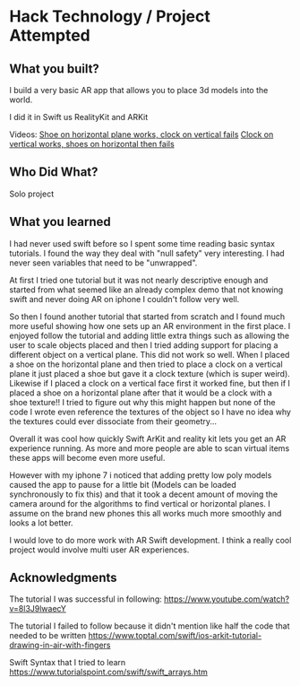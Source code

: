 # Hack Technology / Project Attempted


## What you built? 

I build a very basic AR app that allows you to place 3d models into the world.

I did it in Swift us RealityKit and ARKit 

Videos:
[Shoe on horizontal plane works, clock on vertical fails](https://drive.google.com/file/d/1pdD7nnzvwjiHxxt4u3xRQZv20kBcIwpV/view?usp=sharing)
[Clock on vertical works, shoes on horizontal then fails](https://drive.google.com/file/d/1PsOp5BbrqzKwV9TV895ocBZhxes7EqqH/view?usp=sharing)

## Who Did What?
Solo project

## What you learned
I had never used swift before so I spent some time reading basic syntax tutorials. I found the way they deal with "null safety" very interesting. I had never seen variables that need to be "unwrapped".


At first I tried one tutorial but it was not nearly descriptive enough and started from what seemed like an already complex demo that not knowing swift and never doing AR on iphone I couldn't follow very well.

So then I found another tutorial that started from scratch and I found much more useful showing how one sets up an AR environment in the first place.
I enjoyed follow the tutorial and adding little extra things such as allowing the user to scale objects placed and then I tried adding support for placing a different object on a vertical plane. This did not work so well. When I placed a shoe on the horizontal plane and then tried to place a clock on a vertical plane it just placed a shoe but gave it a clock texture (which is super weird). Likewise if I placed a clock on a vertical face first it worked fine, but then if I placed a shoe on a horizontal plane after that it would be a clock with a shoe texture!! I tried to figure out why this might happen but none of the code I wrote even reference the textures of the object so I have no idea why the textures could ever dissociate from their geometry... 


Overall it was cool how quickly Swift ArKit and reality kit lets you get an AR experience running. As more and more people are able to scan virtual items these apps will become even more useful. 

However with my iphone 7 i noticed that adding pretty low poly models caused the app to pause for a little bit (Models can be loaded synchronously to fix this) and that it took a decent amount of moving the camera around for the algorithms to find vertical or horizontal planes. I assume on the brand new phones this all works much more smoothly and looks a lot better.

I would love to do more work with AR Swift development. I think a really cool project would involve multi user AR experiences. 


## Acknowledgments

The tutorial I was successful in following: https://www.youtube.com/watch?v=8l3J9lwaecY

The tutorial I failed to follow because it didn't mention like half the code that needed to be written https://www.toptal.com/swift/ios-arkit-tutorial-drawing-in-air-with-fingers

Swift Syntax that I tried to learn https://www.tutorialspoint.com/swift/swift_arrays.htm 





